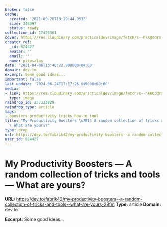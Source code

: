 ```yaml
---
broken: false
cache:
  created: '2021-09-20T19:29:44.953Z'
  size: 346997
  status: ready
collection_id: 17452361
cover: https://res.cloudinary.com/practicaldev/image/fetch/s--hkKQddrx--/c_imagga_scale,f_auto,fl_progressive,h_500,q_auto,w_1000/https://thepracticaldev.s3.amazonaws.com/i/b02v13rxiqrqcrsnqnwp.png
creator_ref:
  _id: 624427
  avatar: ''
  email: ''
  name: pitosalas
date: '2021-04-06T13:40:22.900000+00:00'
domain: dev.to
excerpt: Some good ideas...
important: false
last_update: '2024-06-24T17:17:26.669000+00:00'
media:
- link: https://res.cloudinary.com/practicaldev/image/fetch/s--hkKQddrx--/c_imagga_scale,f_auto,fl_progressive,h_500,q_auto,w_1000/https://thepracticaldev.s3.amazonaws.com/i/b02v13rxiqrqcrsnqnwp.png
  type: image
raindrop_id: 257323829
raindrop_type: article
tags:
- boosters productivity tricks how-to tool
title: "My Productivity Boosters \u2014 A random collection of tricks and tools \u2014\
  \ What are yours?"
type: drop
url: https://dev.to/fabrik42/my-productivity-boosters--a-random-collection-of-tricks-and-tools--what-are-yours-28fm
user_id: 624427
---
```


# My Productivity Boosters — A random collection of tricks and tools — What are yours?

**URL:** https://dev.to/fabrik42/my-productivity-boosters--a-random-collection-of-tricks-and-tools--what-are-yours-28fm
**Type:** article
**Domain:** dev.to

**Excerpt:** Some good ideas...
